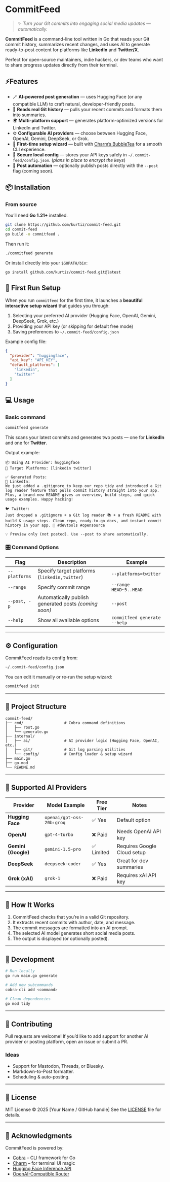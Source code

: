

# CommitFeed

> ✨ *Turn your Git commits into engaging social media updates — automatically.*

**CommitFeed** is a command-line tool written in Go that reads your Git commit history, summarizes recent changes, and uses AI to generate ready-to-post content for platforms like **LinkedIn** and **Twitter/X**.

Perfect for open-source maintainers, indie hackers, or dev teams who want to share progress updates directly from their terminal.


## ⚡Features

* 🪄 **AI-powered post generation** — uses Hugging Face (or any compatible LLM) to craft natural, developer-friendly posts.
* 🧾 **Reads real Git history** — pulls your recent commits and formats them into summaries.
* 🌍 **Multi-platform support** — generates platform-optimized versions for LinkedIn and Twitter.
* ⚙️ **Configurable AI providers** — choose between Hugging Face, OpenAI, Gemini, DeepSeek, or Grok.
* 🏡 **First-time setup wizard** — built with [Charm’s BubbleTea](https://github.com/charmbracelet/bubbletea) for a smooth CLI experience.
* 🔐 **Secure local config** — stores your API keys safely in `~/.commit-feed/config.json`. (_plans in place to encrypt the keys_)
* 🧩 **Post automation** — optionally publish posts directly with the `--post` flag (coming soon).


## 📦 Installation

### From source

You’ll need **Go 1.21+** installed.

```bash
git clone https://github.com/kurtiz/commit-feed.git
cd commit-feed
go build -o commitfeed .
```

Then run it:

```bash
./commitfeed generate
```

Or install directly into your `$GOPATH/bin`:

```bash
go install github.com/kurtiz/commit-feed.git@latest
```

## 🧰 First Run Setup

When you run `commitfeed` for the first time, it launches a **beautiful interactive setup wizard** that guides you through:

1. Selecting your preferred AI provider (Hugging Face, OpenAI, Gemini, DeepSeek, Grok, etc.)
2. Providing your API key (or skipping for default free mode)
3. Saving preferences to `~/.commit-feed/config.json`

Example config file:

```json
{
  "provider": "huggingface",
  "api_key": "API_KEY",
  "default_platforms": [
    "linkedin",
    "twitter"
  ]
}
```

## 💻 Usage

### Basic command

```bash
commitfeed generate
```

This scans your latest commits and generates two posts — one for **LinkedIn** and one for **Twitter**.

Output example:

```
📦 Using AI Provider: huggingface
📰 Target Platforms: [linkedin twitter]

✅ Generated Posts:
🔗 LinkedIn:
We just added a .gitignore to keep our repo tidy and introduced a Git log reader feature that pulls commit history straight into your app. Plus, a brand-new README gives an overview, build steps, and quick usage examples. Happy hacking!

🐦 Twitter:
Just dropped a .gitignore + a Git log reader 📚 + a fresh README with build & usage steps. Clean repo, ready-to-go docs, and instant commit history in your app. 🚀 #devtools #opensource

💡 Preview only (not posted). Use --post to share automatically.
```


### 🎛️ Command Options

| Flag          | Description                                           | Example                      |
| ------------- | ----------------------------------------------------- | ---------------------------- |
| `--platforms` | Specify target platforms (`linkedin,twitter`)         | `--platforms=twitter`        |
| `--range`     | Specify commit range                                  | `--range HEAD~5..HEAD`       |
| `--post, -p`  | Automatically publish generated posts *(coming soon)* | `--post`                     |
| `--help`      | Show all available options                            | `commitfeed generate --help` |

---

## ⚙️ Configuration

CommitFeed reads its config from:

```bash
~/.commit-feed/config.json
```

You can edit it manually or re-run the setup wizard:

```bash
commitfeed init
```

---

## 🧩 Project Structure

```
commit-feed/
├── cmd/                  # Cobra command definitions
│   ├── root.go
│   └── generate.go
├── internal/
│   ├── ai/               # AI provider logic (Hugging Face, OpenAI, etc.)
│   ├── git/              # Git log parsing utilities
│   └── config/           # Config loader & setup wizard
├── main.go
├── go.mod
└── README.md
```

---

## 🔌 Supported AI Providers

| Provider            | Model Example             | Free Tier | Notes                       |
| ------------------- | ------------------------- | --------- | --------------------------- |
| **Hugging Face**    | `openai/gpt-oss-20b:groq` | ✅ Yes     | Default option              |
| **OpenAI**          | `gpt-4-turbo`             | ❌ Paid    | Needs OpenAI API key        |
| **Gemini (Google)** | `gemini-1.5-pro`          | ✅ Limited | Requires Google Cloud setup |
| **DeepSeek**        | `deepseek-coder`          | ✅ Yes     | Great for dev summaries     |
| **Grok (xAI)**      | `grok-1`                  | ❌ Paid    | Requires xAI API key        |

---

## 🧠 How It Works

1. CommitFeed checks that you’re in a valid Git repository.
2. It extracts recent commits with author, date, and message.
3. The commit messages are formatted into an AI prompt.
4. The selected AI model generates short social media posts.
5. The output is displayed (or optionally posted).

---

## 🧪 Development

```bash
# Run locally
go run main.go generate

# Add new subcommands
cobra-cli add <command>

# Clean dependencies
go mod tidy
```

---

## 🤝 Contributing

Pull requests are welcome!
If you’d like to add support for another AI provider or posting platform, open an issue or submit a PR.

### Ideas

* Support for Mastodon, Threads, or Bluesky.
* Markdown-to-Post formatter.
* Scheduling & auto-posting.

---

## 🪪 License

MIT License © 2025 [Your Name / GitHub handle]
See the [LICENSE](./LICENSE) file for details.

---

## 🌟 Acknowledgments

CommitFeed is powered by:

* [Cobra](https://github.com/spf13/cobra) – CLI framework for Go
* [Charm](https://charm.sh) – for terminal UI magic
* [Hugging Face Inference API](https://huggingface.co/inference-api)
* [OpenAI-Compatible Router](https://huggingface.co/docs/api-inference/openai_compatibility)

